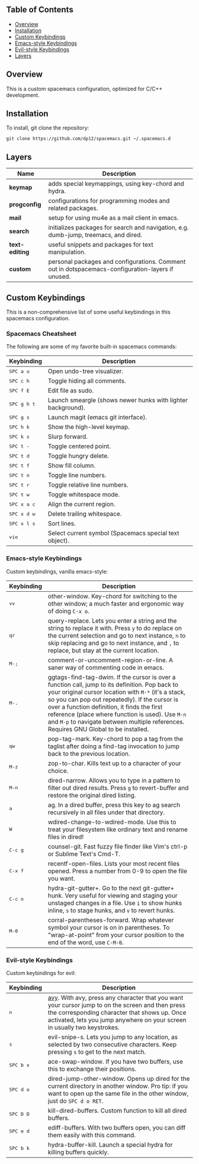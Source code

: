 ## Table of Contents
* [Overview](https://github.com/dp12/spacemacs#overview)
* [Installation](https://github.com/dp12/spacemacs#installation)
* [Custom Keybindings](https://github.com/dp12/spacemacs#custom-keybindings)
* [Emacs-style Keybindings](https://github.com/dp12/spacemacs#emacs-style-keybindings)
* [Evil-style Keybindings](https://github.com/dp12/spacemacs#evil-style-keybindings)
* [Layers](https://github.com/dp12/spacemacs#layers)

## Overview
This is a custom spacemacs configuration, optimized for C/C++ development.

## Installation
To install, git clone the repository:

`git clone https://github.com/dp12/spacemacs.git ~/.spacemacs.d`

## Layers

Name             | Description
-----------------|------------------------------------------------------------
**keymap**       | adds special keymappings, using key-chord and hydra.
**progconfig**   | configurations for programming modes and related packages.
**mail**         | setup for using mu4e as a mail client in emacs.
**search**       | initializes packages for search and navigation, e.g. dumb-jump, treemacs, and dired.
**text-editing** | useful snippets and packages for text manipulation.
**custom**       | personal packages and configurations. Comment out in dotspacemacs-configuration-layers if unused.

## Custom Keybindings
This is a non-comprehensive list of some useful keybindings in this spacemacs configuration.

### Spacemacs Cheatsheet
The following are some of my favorite built-in spacemacs commands:

Keybinding           | Description
---------------------|------------------------------------------------------------
<kbd>SPC a u</kbd>   | Open undo-tree visualizer.
<kbd>SPC c h</kbd>   | Toggle hiding all comments.
<kbd>SPC f E</kbd>   | Edit file as sudo.
<kbd>SPC g h t</kbd> | Launch smeargle (shows newer hunks with lighter background).
<kbd>SPC g s</kbd>   | Launch magit (emacs git interface).
<kbd>SPC h k</kbd>   | Show the high-level keymap.
<kbd>SPC k s</kbd>   | Slurp forward.
<kbd>SPC t -</kbd>   | Toggle centered point.
<kbd>SPC t d</kbd>   | Toggle hungry delete.
<kbd>SPC t f</kbd>   | Show fill column.
<kbd>SPC t n</kbd>   | Toggle line numbers.
<kbd>SPC t r</kbd>   | Toggle relative line numbers.
<kbd>SPC t w</kbd>   | Toggle whitespace mode.
<kbd>SPC x a c</kbd> | Align the current region.
<kbd>SPC x d w</kbd> | Delete trailing whitespace.
<kbd>SPC x l s</kbd> | Sort lines.
<kbd>vio</kbd>       | Select current symbol (Spacemacs special text object).

### Emacs-style Keybindings
Custom keybindings, vanilla emacs-style:

Keybinding         | Description
-------------------|------------------------------------------------------------
<kbd>vv</kbd>      | other-window. Key-chord for switching to the other window; a much faster and ergonomic way of doing `C-x o`.
<kbd>qr</kbd>      | query-replace. Lets you enter a string and the string to replace it with. Press `y` to do replace on the current selection and go to next instance, `n` to skip replacing and go to next instance, and `,` to replace, but stay at the current location.
<kbd>M-;</kbd>     | comment-or-uncomment-region-or-line. A saner way of commenting code in emacs.
<kbd>M-.</kbd>     | ggtags-find-tag-dwim. If the cursor is over a function call, jump to its definition. Pop back to your original cursor location with `M-*` (it's a stack, so you can pop out repeatedly). If the cursor is over a function definition, it finds the first reference (place where function is used). Use `M-n` and `M-p` to navigate between multiple references. Requires GNU Global to be installed.
<kbd>qw</kbd>      | pop-tag-mark. Key-chord to pop a tag from the taglist after doing a find-tag invocation to jump back to the previous location.
<kbd>M-z</kbd>     | zop-to-char. Kills text up to a character of your choice.
<kbd>M-n</kbd>     | dired-narrow. Allows you to type in a pattern to filter out dired results. Press `g` to revert-buffer and restore the original dired listing.
<kbd>a</kbd>       | ag. In a dired buffer, press this key to ag search recursively in all files under that directory.
<kbd>W</kbd>       | wdired-change-to-wdired-mode. Use this to treat your filesystem like ordinary text and rename files in dired!
<kbd>C-c g</kbd>   | counsel-git. Fast fuzzy file finder like Vim's ctrl-p or Sublime Text's Cmd-T.
<kbd>C-x f</kbd>   | recentf-open-files. Lists your most recent files opened. Press a number from 0-9 to open the file you want.
<kbd>C-c n</kbd>   | hydra-git-gutter+. Go to the next git-gutter+ hunk. Very useful for viewing and staging your unstaged changes in a file. Use `i` to show hunks inline, `s` to stage hunks, and `v` to revert hunks.
<kbd>M-0</kbd>     | corral-parentheses-forward. Wrap whatever symbol your cursor is on in parentheses. To "wrap-at-point" from your cursor position to the end of the word, use `C-M-0`.

### Evil-style Keybindings
Custom keybindings for evil:

Keybinding         | Description
-------------------|------------------------------------------------------------
<kbd>n</kbd>       | [avy](https://github.com/abo-abo/avy). With avy, press any character that you want your cursor jump to on the screen and then press the corresponding character that shows up. Once activated, lets you jump anywhere on your screen in usually two keystrokes.
<kbd>s</kbd>       | evil-snipe-s. Lets you jump to any location, as selected by two consecutive characters. Keep pressing `s` to get to the next match.
<kbd>SPC b x</kbd> | ace-swap-window. If you have two buffers, use this to exchange their positions.
<kbd>SPC d o</kbd> | dired-jump-other-window. Opens up dired for the current directory in another window. Pro tip: if you want to open up the same file in the other window, just do `SPC d o RET`.
<kbd>SPC D D</kbd> | kill-dired-buffers. Custom function to kill all dired buffers.
<kbd>SPC e d</kbd> | ediff-buffers. With two buffers open, you can diff them easily with this command.
<kbd>SPC b k</kbd> | hydra-buffer-kill. Launch a special hydra for killing buffers quickly.

